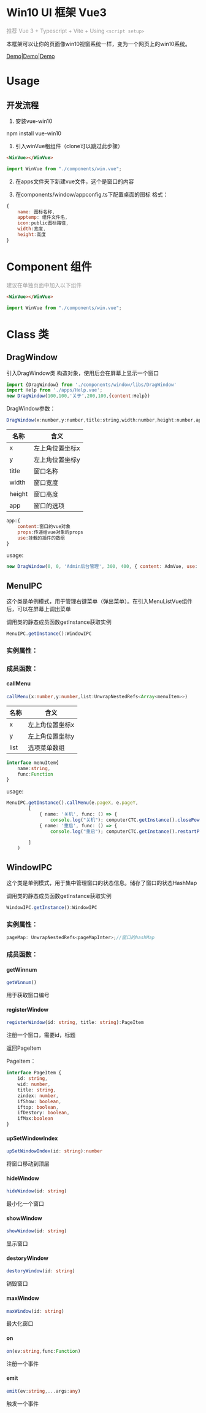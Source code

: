 <!--
 * @Author: zhangweiyuan-Royal
 * @LastEditTime: 2021-08-19 14:07:59
 * @Description: 
 * @FilePath: /myindex/README.md
-->
# Win10 UI 框架 Vue3

<span style="color:#999;text-align:center">推荐 Vue 3 + Typescript + Vite + Using `<script setup>`
</span>

本框架可以让你的页面像win10视窗系统一样，变为一个网页上的win10系统。

<a href="http://myim.online" target="_blank">Demo</a>|<a href="http://myim.online" target="_blank">Demo</a>|<a href="http://myim.online" target="_blank">Demo</a>
<!-- : [myim.online](http://myim.online) -->

# Usage

## 开发流程

<!-- 推荐clone本仓库，在本仓库基础上修改，模版在/template目录下 -->

1. 安装vue-win10

npm install vue-win10


1. 引入winVue租组件（clone可以跳过此步骤）
 
```html
<WinVue></WinVue>
```
```js
import WinVue from "./components/win.vue";
```

2. 在apps文件夹下新建vue文件，这个是窗口的内容

3. 在components/window/appconfig.ts下配置桌面的图标
格式：

```js
{
    name: 图标名称,
    apptemp: 组件文件名,
    icon:public图标路径,
    width:宽度,
    height:高度
}
```

# Component 组件

<span style="color:#999;text-align:center">
建议在单独页面中加入以下组件
</span>

```html
<WinVue></WinVue>
```
```js
import WinVue from "./components/win.vue";
```
<!-- ### TaskBar
win10的任务栏
### MenuList
右键的菜单
### Desktop
桌面的图标
### Bluescen
屏幕状态 -->

# Class 类

## DragWindow

引入DragWindow类
构造对象，使用后会在屏幕上显示一个窗口

```js
import {DragWindow} from './components/window/libs/DragWindow'
import Help from './apps/Help.vue';
new DragWindow(100,100,'关于',200,100,{content:Help})

```

DragWindow参数：

```js
DragWindow(x:number,y:number,title:string,width:number,height:number,app:Object)
```

|  名称   | 含义  |
|  ----  | ----  |
| x  | 左上角位置坐标x |
| y  | 左上角位置坐标y |
| title  | 窗口名称 |
| width  | 窗口宽度 |
| height  | 窗口高度 |
| app  | 窗口的选项 |

```js
app:{
    content:窗口的vue对象
    props:传递给vue对象的props
    use:挂载的插件的数组
}
```

usage:
```js
new DragWindow(0, 0, 'Admin后台管理', 300, 400, { content: AdmVue, use: [ElementPlus] })
```

## MenuIPC

这个类是单例模式，用于管理右键菜单（弹出菜单）。在引入MenuListVue组件后，可以在屏幕上调出菜单

调用类的静态成员函数getInstance获取实例

```js
MenuIPC.getInstance():WindowIPC
```
### 实例属性：

### 成员函数：

#### callMenu

```ts
callMenu(x:number,y:number,list:UnwrapNestedRefs<Array<menuItem>>)
```

|  名称   | 含义  |
|  ----  | ----  |
| x  | 左上角位置坐标x |
| y  | 左上角位置坐标y |
| list  | 选项菜单数组 |

```ts
interface menuItem{
    name:string,
    func:Function
}
```
usage:
```ts
MenuIPC.getInstance().callMenu(e.pageX, e.pageY,
        [
            { name: '关机', func: () => { 
                console.log("关机"); computerCTC.getInstance().closePower() } },
            { name: '重启', func: () => { 
                console.log("重启"); computerCTC.getInstance().restartPower() } }

        ]
    )
```

## WindowIPC

这个类是单例模式，用于集中管理窗口的状态信息。储存了窗口的状态HashMap

调用类的静态成员函数getInstance获取实例

```js
WindowIPC.getInstance():WindowIPC
```
### 实例属性：

```ts
pageMap: UnwrapNestedRefs<pageMapInter>;//窗口的hashMap
```
### 成员函数：

#### getWinnum
```ts
getWinnum() 
```
用于获取窗口编号

#### registerWindow
```ts
registerWindow(id: string, title: string):PageItem 
```
注册一个窗口，需要id，标题

返回PageItem

PageItem：
```ts
interface PageItem {
    id: string,
    wid: number,
    title: string,
    zindex: number,
    ifShow: boolean,
    iftop: boolean,
    ifDestory: boolean,
    ifMax:boolean
}
```

#### upSetWindowIndex
```ts
upSetWindowIndex(id: string):number
```
将窗口移动到顶层


#### hideWindow

```ts
hideWindow(id: string)
```
最小化一个窗口

#### showWindow

```ts
showWindow(id: string)
```
显示窗口

#### destoryWindow

```ts
destoryWindow(id: string)
```
销毁窗口

#### maxWindow

```ts
maxWindow(id: string) 
```
最大化窗口

#### on

```ts
on(ev:string,func:Function)
```
注册一个事件

#### emit

```ts
emit(ev:string,...args:any)
```
触发一个事件
